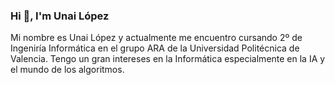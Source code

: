 ### Hi 👋, I'm Unai López
Mi nombre es Unai López y actualmente me encuentro cursando 2º de Ingeniría Informática en el grupo ARA de la Universidad Politécnica de Valencia. Tengo un gran intereses en la Informática especialmente en la IA y el mundo de los algoritmos. 
